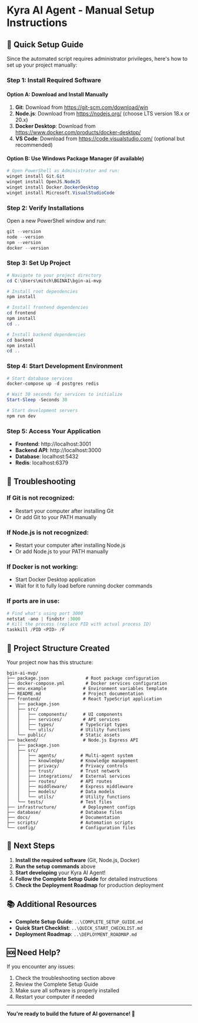# Kyra AI Agent - Manual Setup Instructions

## 🚀 Quick Setup Guide

Since the automated script requires administrator privileges, here's how to set up your project manually:

### Step 1: Install Required Software

#### Option A: Download and Install Manually
1. **Git**: Download from https://git-scm.com/download/win
2. **Node.js**: Download from https://nodejs.org/ (choose LTS version 18.x or 20.x)
3. **Docker Desktop**: Download from https://www.docker.com/products/docker-desktop/
4. **VS Code**: Download from https://code.visualstudio.com/ (optional but recommended)

#### Option B: Use Windows Package Manager (if available)
```powershell
# Open PowerShell as Administrator and run:
winget install Git.Git
winget install OpenJS.NodeJS
winget install Docker.DockerDesktop
winget install Microsoft.VisualStudioCode
```

### Step 2: Verify Installations
Open a new PowerShell window and run:
```powershell
git --version
node --version
npm --version
docker --version
```

### Step 3: Set Up Project
```powershell
# Navigate to your project directory
cd C:\Users\mitch\BGINAI\bgin-ai-mvp

# Install root dependencies
npm install

# Install frontend dependencies
cd frontend
npm install
cd ..

# Install backend dependencies
cd backend
npm install
cd ..
```

### Step 4: Start Development Environment
```powershell
# Start database services
docker-compose up -d postgres redis

# Wait 30 seconds for services to initialize
Start-Sleep -Seconds 30

# Start development servers
npm run dev
```

### Step 5: Access Your Application
- **Frontend**: http://localhost:3001
- **Backend API**: http://localhost:3000
- **Database**: localhost:5432
- **Redis**: localhost:6379

## 🔧 Troubleshooting

### If Git is not recognized:
- Restart your computer after installing Git
- Or add Git to your PATH manually

### If Node.js is not recognized:
- Restart your computer after installing Node.js
- Or add Node.js to your PATH manually

### If Docker is not working:
- Start Docker Desktop application
- Wait for it to fully load before running docker commands

### If ports are in use:
```powershell
# Find what's using port 3000
netstat -ano | findstr :3000
# Kill the process (replace PID with actual process ID)
taskkill /PID <PID> /F
```

## 📁 Project Structure Created

Your project now has this structure:
```
bgin-ai-mvp/
├── package.json              # Root package configuration
├── docker-compose.yml        # Docker services configuration
├── env.example              # Environment variables template
├── README.md                # Project documentation
├── frontend/                # React TypeScript application
│   ├── package.json
│   ├── src/
│   │   ├── components/      # UI components
│   │   ├── services/        # API services
│   │   ├── types/          # TypeScript types
│   │   └── utils/          # Utility functions
│   └── public/             # Static assets
├── backend/                 # Node.js Express API
│   ├── package.json
│   ├── src/
│   │   ├── agents/         # Multi-agent system
│   │   ├── knowledge/      # Knowledge management
│   │   ├── privacy/        # Privacy controls
│   │   ├── trust/          # Trust network
│   │   ├── integrations/   # External services
│   │   ├── routes/         # API routes
│   │   ├── middleware/     # Express middleware
│   │   ├── models/         # Data models
│   │   └── utils/          # Utility functions
│   └── tests/              # Test files
├── infrastructure/          # Deployment configs
├── database/               # Database files
├── docs/                   # Documentation
├── scripts/                # Automation scripts
└── config/                 # Configuration files
```

## 🎯 Next Steps

1. **Install the required software** (Git, Node.js, Docker)
2. **Run the setup commands** above
3. **Start developing** your Kyra AI Agent!
4. **Follow the Complete Setup Guide** for detailed instructions
5. **Check the Deployment Roadmap** for production deployment

## 📚 Additional Resources

- **Complete Setup Guide**: `..\COMPLETE_SETUP_GUIDE.md`
- **Quick Start Checklist**: `..\QUICK_START_CHECKLIST.md`
- **Deployment Roadmap**: `..\DEPLOYMENT_ROADMAP.md`

## 🆘 Need Help?

If you encounter any issues:
1. Check the troubleshooting section above
2. Review the Complete Setup Guide
3. Make sure all software is properly installed
4. Restart your computer if needed

---

**You're ready to build the future of AI governance! 🚀**
